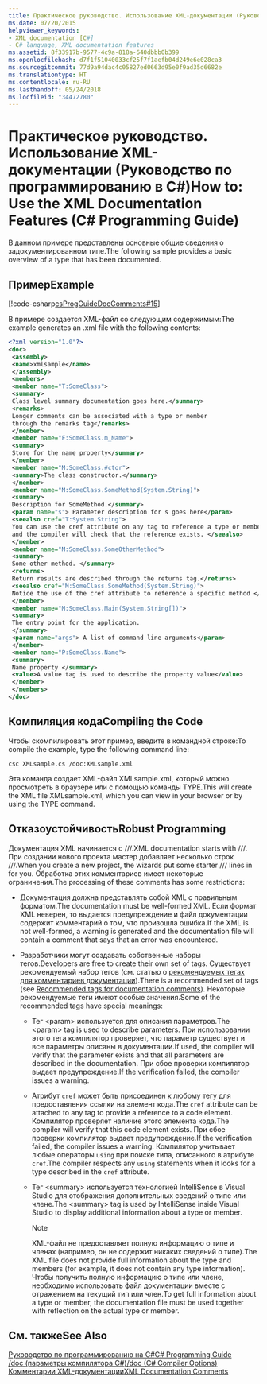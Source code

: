```yaml
---
title: Практическое руководство. Использование XML-документации (Руководство по программированию в C#)
ms.date: 07/20/2015
helpviewer_keywords:
- XML documentation [C#]
- C# language, XML documentation features
ms.assetid: 8f33917b-9577-4c9a-818a-640dbbb0b399
ms.openlocfilehash: d7f1f51040033cf25f7f1aefb04d249e6e028ca3
ms.sourcegitcommit: 77d9a94dac4c05827ed0663d95e0f9ad35d6682e
ms.translationtype: HT
ms.contentlocale: ru-RU
ms.lasthandoff: 05/24/2018
ms.locfileid: "34472780"
---
```

# <a name="how-to-use-the-xml-documentation-features-c-programming-guide"></a><span data-ttu-id="0d9c7-102">Практическое руководство. Использование XML-документации (Руководство по программированию в C#)</span><span class="sxs-lookup"><span data-stu-id="0d9c7-102">How to: Use the XML Documentation Features (C# Programming Guide)</span></span>
<span data-ttu-id="0d9c7-103">В данном примере представлены основные общие сведения о задокументированном типе.</span><span class="sxs-lookup"><span data-stu-id="0d9c7-103">The following sample provides a basic overview of a type that has been documented.</span></span>  
  
## <a name="example"></a><span data-ttu-id="0d9c7-104">Пример</span><span class="sxs-lookup"><span data-stu-id="0d9c7-104">Example</span></span>  
 [!code-csharp[csProgGuideDocComments#15](../../../csharp/programming-guide/xmldoc/codesnippet/CSharp/how-to-use-the-xml-documentation-features_1.cs)]  

<span data-ttu-id="0d9c7-105">В примере создается XML-файл со следующим содержимым:</span><span class="sxs-lookup"><span data-stu-id="0d9c7-105">The example generates an .xml file with the following contents:</span></span>

```xml  
<?xml version="1.0"?>  
<doc>  
 <assembly>  
 <name>xmlsample</name>  
 </assembly>  
 <members>  
 <member name="T:SomeClass">  
 <summary>  
 Class level summary documentation goes here.</summary>  
 <remarks>  
 Longer comments can be associated with a type or member  
 through the remarks tag</remarks>  
 </member>  
 <member name="F:SomeClass.m_Name">  
 <summary>  
 Store for the name property</summary>  
 </member>  
 <member name="M:SomeClass.#ctor">  
 <summary>The class constructor.</summary>  
 </member>  
 <member name="M:SomeClass.SomeMethod(System.String)">  
 <summary>  
 Description for SomeMethod.</summary>  
 <param name="s"> Parameter description for s goes here</param>  
 <seealso cref="T:System.String">  
 You can use the cref attribute on any tag to reference a type or member  
 and the compiler will check that the reference exists. </seealso>  
 </member>  
 <member name="M:SomeClass.SomeOtherMethod">  
 <summary>  
 Some other method. </summary>  
 <returns>  
 Return results are described through the returns tag.</returns>  
 <seealso cref="M:SomeClass.SomeMethod(System.String)">  
 Notice the use of the cref attribute to reference a specific method </seealso>  
 </member>  
 <member name="M:SomeClass.Main(System.String[])">  
 <summary>  
 The entry point for the application.  
 </summary>  
 <param name="args"> A list of command line arguments</param>  
 </member>  
 <member name="P:SomeClass.Name">  
 <summary>  
 Name property </summary>  
 <value>A value tag is used to describe the property value</value>  
 </member>  
 </members>  
</doc>   
```

## <a name="compiling-the-code"></a><span data-ttu-id="0d9c7-106">Компиляция кода</span><span class="sxs-lookup"><span data-stu-id="0d9c7-106">Compiling the Code</span></span>  
 <span data-ttu-id="0d9c7-107">Чтобы скомпилировать этот пример, введите в командной строке:</span><span class="sxs-lookup"><span data-stu-id="0d9c7-107">To compile the example, type the following command line:</span></span>  
  
 `csc XMLsample.cs /doc:XMLsample.xml`  
  
 <span data-ttu-id="0d9c7-108">Эта команда создает XML-файл XMLsample.xml, который можно просмотреть в браузере или с помощью команды TYPE.</span><span class="sxs-lookup"><span data-stu-id="0d9c7-108">This will create the XML file XMLsample.xml, which you can view in your browser or by using the TYPE command.</span></span>  
  
## <a name="robust-programming"></a><span data-ttu-id="0d9c7-109">Отказоустойчивость</span><span class="sxs-lookup"><span data-stu-id="0d9c7-109">Robust Programming</span></span>  
 <span data-ttu-id="0d9c7-110">Документация XML начинается с ///.</span><span class="sxs-lookup"><span data-stu-id="0d9c7-110">XML documentation starts with ///.</span></span> <span data-ttu-id="0d9c7-111">При создании нового проекта мастер добавляет несколько строк ///.</span><span class="sxs-lookup"><span data-stu-id="0d9c7-111">When you create a new project, the wizards put some starter /// lines in for you.</span></span> <span data-ttu-id="0d9c7-112">Обработка этих комментариев имеет некоторые ограничения.</span><span class="sxs-lookup"><span data-stu-id="0d9c7-112">The processing of these comments has some restrictions:</span></span>  
  
-   <span data-ttu-id="0d9c7-113">Документация должна представлять собой XML с правильным форматом.</span><span class="sxs-lookup"><span data-stu-id="0d9c7-113">The documentation must be well-formed XML.</span></span> <span data-ttu-id="0d9c7-114">Если формат XML неверен, то выдается предупреждение и файл документации содержит комментарий о том, что произошла ошибка.</span><span class="sxs-lookup"><span data-stu-id="0d9c7-114">If the XML is not well-formed, a warning is generated and the documentation file will contain a comment that says that an error was encountered.</span></span>  
  
-   <span data-ttu-id="0d9c7-115">Разработчики могут создавать собственные наборы тегов.</span><span class="sxs-lookup"><span data-stu-id="0d9c7-115">Developers are free to create their own set of tags.</span></span> <span data-ttu-id="0d9c7-116">Существует рекомендуемый набор тегов (см. статью о [рекомендуемых тегах для комментариев документации](recommended-tags-for-documentation-comments.md)).</span><span class="sxs-lookup"><span data-stu-id="0d9c7-116">There is a recommended set of tags (see [Recommended tags for documentation comments](recommended-tags-for-documentation-comments.md)).</span></span> <span data-ttu-id="0d9c7-117">Некоторые рекомендуемые теги имеют особые значения.</span><span class="sxs-lookup"><span data-stu-id="0d9c7-117">Some of the recommended tags have special meanings:</span></span>  
  
    -   <span data-ttu-id="0d9c7-118">Тег \<param> используется для описания параметров.</span><span class="sxs-lookup"><span data-stu-id="0d9c7-118">The \<param> tag is used to describe parameters.</span></span> <span data-ttu-id="0d9c7-119">При использовании этого тега компилятор проверяет, что параметр существует и все параметры описаны в документации.</span><span class="sxs-lookup"><span data-stu-id="0d9c7-119">If used, the compiler will verify that the parameter exists and that all parameters are described in the documentation.</span></span> <span data-ttu-id="0d9c7-120">При сбое проверки компилятор выдает предупреждение.</span><span class="sxs-lookup"><span data-stu-id="0d9c7-120">If the verification failed, the compiler issues a warning.</span></span>  
  
    -   <span data-ttu-id="0d9c7-121">Атрибут `cref` может быть присоединен к любому тегу для предоставления ссылки на элемент кода.</span><span class="sxs-lookup"><span data-stu-id="0d9c7-121">The `cref` attribute can be attached to any tag to provide a reference to a code element.</span></span> <span data-ttu-id="0d9c7-122">Компилятор проверяет наличие этого элемента кода.</span><span class="sxs-lookup"><span data-stu-id="0d9c7-122">The compiler will verify that this code element exists.</span></span> <span data-ttu-id="0d9c7-123">При сбое проверки компилятор выдает предупреждение.</span><span class="sxs-lookup"><span data-stu-id="0d9c7-123">If the verification failed, the compiler issues a warning.</span></span> <span data-ttu-id="0d9c7-124">Компилятор учитывает любые операторы `using` при поиске типа, описанного в атрибуте `cref`.</span><span class="sxs-lookup"><span data-stu-id="0d9c7-124">The compiler respects any `using` statements when it looks for a type described in the `cref` attribute.</span></span>  
  
    -   <span data-ttu-id="0d9c7-125">Тег \<summary> используется технологией IntelliSense в Visual Studio для отображения дополнительных сведений о типе или члене.</span><span class="sxs-lookup"><span data-stu-id="0d9c7-125">The \<summary> tag is used by IntelliSense inside Visual Studio to display additional information about a type or member.</span></span>  
  
        > [!NOTE]
        >  <span data-ttu-id="0d9c7-126">XML-файл не предоставляет полную информацию о типе и членах (например, он не содержит никаких сведений о типе).</span><span class="sxs-lookup"><span data-stu-id="0d9c7-126">The XML file does not provide full information about the type and members (for example, it does not contain any type information).</span></span> <span data-ttu-id="0d9c7-127">Чтобы получить полную информацию о типе или члене, необходимо использовать файл документации вместе с отражением на текущий тип или член.</span><span class="sxs-lookup"><span data-stu-id="0d9c7-127">To get full information about a type or member, the documentation file must be used together with reflection on the actual type or member.</span></span>  
  
## <a name="see-also"></a><span data-ttu-id="0d9c7-128">См. также</span><span class="sxs-lookup"><span data-stu-id="0d9c7-128">See Also</span></span>  
 [<span data-ttu-id="0d9c7-129">Руководство по программированию на C#</span><span class="sxs-lookup"><span data-stu-id="0d9c7-129">C# Programming Guide</span></span>](../../../csharp/programming-guide/index.md)  
 [<span data-ttu-id="0d9c7-130">/doc (параметры компилятора C#)</span><span class="sxs-lookup"><span data-stu-id="0d9c7-130">/doc (C# Compiler Options)</span></span>](../../../csharp/language-reference/compiler-options/doc-compiler-option.md)  
 [<span data-ttu-id="0d9c7-131">Комментарии XML-документации</span><span class="sxs-lookup"><span data-stu-id="0d9c7-131">XML Documentation Comments</span></span>](../../../csharp/programming-guide/xmldoc/xml-documentation-comments.md)
